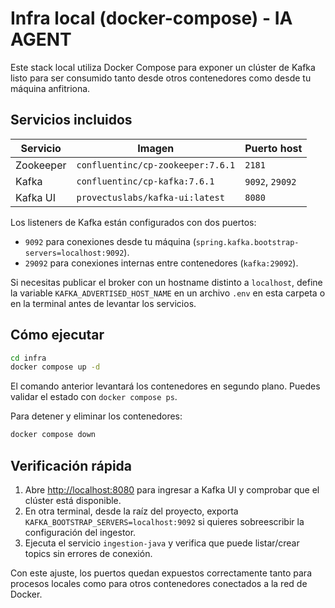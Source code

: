 Infra local (docker-compose) - IA AGENT
=======================================

Este stack local utiliza Docker Compose para exponer un clúster de Kafka listo para ser consumido tanto desde otros contenedores como desde tu máquina anfitriona.

## Servicios incluidos

| Servicio   | Imagen                                 | Puerto host |
|------------|-----------------------------------------|-------------|
| Zookeeper  | `confluentinc/cp-zookeeper:7.6.1`       | `2181`      |
| Kafka      | `confluentinc/cp-kafka:7.6.1`           | `9092`, `29092` |
| Kafka UI   | `provectuslabs/kafka-ui:latest`         | `8080`      |

Los listeners de Kafka están configurados con dos puertos:

- `9092` para conexiones desde tu máquina (`spring.kafka.bootstrap-servers=localhost:9092`).
- `29092` para conexiones internas entre contenedores (`kafka:29092`).

Si necesitas publicar el broker con un hostname distinto a `localhost`, define la variable `KAFKA_ADVERTISED_HOST_NAME` en un archivo `.env` en esta carpeta o en la terminal antes de levantar los servicios.

## Cómo ejecutar

```bash
cd infra
docker compose up -d
```

El comando anterior levantará los contenedores en segundo plano. Puedes validar el estado con `docker compose ps`.

Para detener y eliminar los contenedores:

```bash
docker compose down
```

## Verificación rápida

1. Abre [http://localhost:8080](http://localhost:8080) para ingresar a Kafka UI y comprobar que el clúster está disponible.
2. En otra terminal, desde la raíz del proyecto, exporta `KAFKA_BOOTSTRAP_SERVERS=localhost:9092` si quieres sobreescribir la configuración del ingestor.
3. Ejecuta el servicio `ingestion-java` y verifica que puede listar/crear topics sin errores de conexión.

Con este ajuste, los puertos quedan expuestos correctamente tanto para procesos locales como para otros contenedores conectados a la red de Docker.
